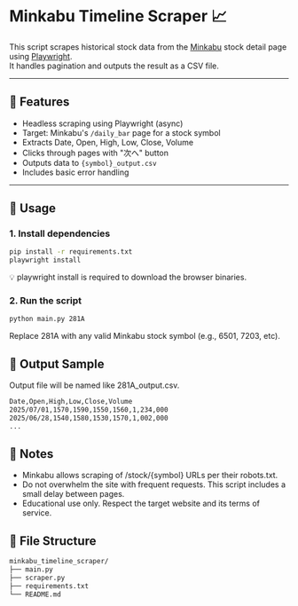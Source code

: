 # Minkabu Timeline Scraper 📈

This script scrapes historical stock data from the [Minkabu](https://minkabu.jp/) stock detail page using [Playwright](https://playwright.dev/python/).  
It handles pagination and outputs the result as a CSV file.

---

## 📌 Features

- Headless scraping using Playwright (async)
- Target: Minkabu's `/daily_bar` page for a stock symbol
- Extracts Date, Open, High, Low, Close, Volume
- Clicks through pages with "次へ" button
- Outputs data to `{symbol}_output.csv`
- Includes basic error handling

---

## 🚀 Usage

### 1. Install dependencies

```bash
pip install -r requirements.txt
playwright install
```

💡 playwright install is required to download the browser binaries.

### 2. Run the script
```bash
python main.py 281A
```
Replace 281A with any valid Minkabu stock symbol (e.g., 6501, 7203, etc).

## 🧪 Output Sample

Output file will be named like 281A_output.csv.

```bash
Date,Open,High,Low,Close,Volume
2025/07/01,1570,1590,1550,1560,1,234,000
2025/06/28,1540,1580,1530,1570,1,002,000
...
```

## 📄 Notes

- Minkabu allows scraping of /stock/{symbol} URLs per their robots.txt.
- Do not overwhelm the site with frequent requests. This script includes a small delay between pages.
- Educational use only. Respect the target website and its terms of service.

## 📂 File Structure

```bash
minkabu_timeline_scraper/
├── main.py
├── scraper.py
├── requirements.txt
└── README.md
```
